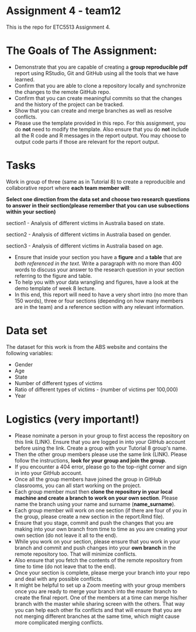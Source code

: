 # Assignment 4 - team12

This is the repo for ETC5513 Assignment 4.


# The Goals of The Assignment:

- Demonstrate that you are capable of creating a **group reproducible pdf** report using RStudio, Git and GitHub using all the tools that we have learned.
- Confirm that you are able to clone a repository locally and synchronize the changes to the remote GitHub repo.
- Confirm that you can create meaningful commits so that the changes and the history of the project can be tracked.
- Show that you can create and merge branches as well as resolve conflicts.
- Please use the template provided in this repo. For this assignment, you do **not** need to modify the template. Also ensure that you do **not** include all the R code and R messages in the report output. You may choose to output code parts if those are relevant for the report output.


# Tasks 

Work in group of three (same as in Tutorial 8) to create a reproducible and collaborative report where **each team member will**:

**Select one direction from the data set and choose two research questions to answer in their section(please remember that you can use subsections within your section)** 

section1 - Analysis of different victims in Australia based on state.

section2 - Analysis of different victims in Australia based on gender.

section3 - Analysis of different victims in Australia based on age.

- Ensure that inside your section you have a **figure** and a **table** that are *both referenced in the text*.  Write a paragraph with no more than 400 words to discuss your answer to the research question in your section referring to the figure and table.
- To help you with your data wrangling and figures, have a look at the demo template of week 8 lecture. 
- In this end, this report will need to have a very short intro (no more than 150 words), three or four sections (depending on how many members are in the team) and a reference section with any relevant information.

# Data set

The dataset for this work is from the ABS website and contains the following variables:

- Gender
- Age
- State 
- Number of different types of victims
- Ratio of different types of victims - (number of victims per 100,000)
- Year 


# Logistics (very important!)

- Please nominate a person in your group to first access the repository on this link (LINK). Ensure that you are logged in into your GitHub account before using the link. Create a group with your Tutorial 8 group's name.
- Then the other group members please use the same link (LINK). Please follow the instructions, **look for your group and join the group**.
- If you encounter a 404 error, please go to the top-right corner and sign in into your GitHub account.
- Once all the group members have joined the group in GitHub classrooms, you can all start working on the project.
- Each group member must then **clone the repository in your local machine and create a branch to work on your own section**. Please name the branch using your name and surname (**name_surname**).
- Each group member will work on one section (if there are four of you in the group, please create a new section in the report.Rmd file).
- Ensure that you stage, commit and push the changes that you are making into your own branch from time to time as you are creating your own section (do not leave it all to the end).
- While you work on your section, please ensure that you work in your branch and commit and push changes into your **own branch** in the remote repository too. That will minimize conflicts.
- Also ensure that you fetch the contents of the remote repository from time to time (do not leave that to the end).
- Once your section is complete, please merge your branch into your repo and deal with any possible conflicts. 
- It might be helpful to set up a Zoom meeting with your group members once you are ready to merge your branch into the master branch to create the final report. One of the members at a time can merge his/her branch with the master while sharing screen with the others. That way you can help each other fix conflicts and that will ensure that you are not merging different branches at the same time, which might cause more complicated merging conflicts.


